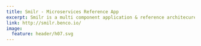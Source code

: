 ```yaml
---
title: Smilr - Microservices Reference App 
excerpt: Smilr is a multi component application & reference architecure. Smilr is a multi component application & reference architecure. It has been designed to showcase microservices design patterns & deployment architectures. It consists of a front end single page application (SPA), two lightweight services, supporting database and back end data enrichment functions.<p>This application supports a range of demonstration, and learning scenarios, such as:</p> <ul>   <li>A working example of microservices design</li>   <li>Use of containers, Docker &amp; Kubernetes</li>   <li>NoSQL and document stores over traditional relational databases</li>   <li>Development and deployment challenges of single page applications</li>   <li>RESTful API design</li>   <li>Platform services for application hosting</li>   <li>Using serverless technology to support or provide services</li>   <li>DevOps practices, automated CI build, test &amp; release pipelines</li>   <li>Use of an open source application stack such as Node.js</li>   <li>The Actor model as an alternative to a traditional data model</li>   <li>CQRS (Command &amp; Query Responsibility Segregation) as a possible pattern to separate read and write actions and stores</li> </ul>
link: http://smilr.benco.io/
image:
  feature: header/h07.svg
---
```

